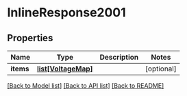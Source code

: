 # InlineResponse2001

## Properties
Name | Type | Description | Notes
------------ | ------------- | ------------- | -------------
**items** | [**list[VoltageMap]**](VoltageMap.md) |  | [optional] 

[[Back to Model list]](../README.md#documentation-for-models) [[Back to API list]](../README.md#documentation-for-api-endpoints) [[Back to README]](../README.md)

